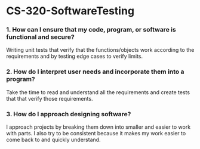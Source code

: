 # CS-320-SoftwareTesting

### 1. How can I ensure that my code, program, or software is functional and secure?
   Writing unit tests that verify that the functions/objects work according to the requirements and
   by testing edge cases to verify limits. 
### 2. How do I interpret user needs and incorporate them into a program?
   Take the time to read and understand all the requirements and create tests that
   that verify those requirements.
### 3. How do I approach designing software?
   I approach projects by breaking them down into smaller and easier to work
   with parts. I also try to be consistent because it makes my work easier to come
   back to and quickly understand. 
